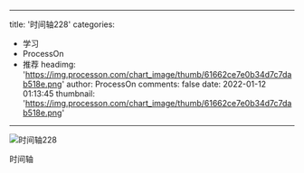
---
title: '时间轴228'
categories: 
 - 学习
 - ProcessOn
 - 推荐
headimg: 'https://img.processon.com/chart_image/thumb/61662ce7e0b34d7c7dab518e.png'
author: ProcessOn
comments: false
date: 2022-01-12 01:13:45
thumbnail: 'https://img.processon.com/chart_image/thumb/61662ce7e0b34d7c7dab518e.png'
---

<div>   
<img class="thumb" alt="时间轴228" src="https://img.processon.com/chart_image/thumb/61662ce7e0b34d7c7dab518e.png" referrerpolicy="no-referrer">
<p>时间轴</p>  
</div>
            